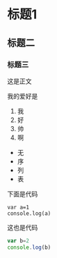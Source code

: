 # 标题1

## 标题二

### 标题三

这是正文

我的爱好是

1. 我
2. 好
3. 帅
4. 啊
* 无
* 序 
* 列 
* 表

下面是代码

    var a=1
    console.log(a)
    
这也是代码

```javascript
var b=2
console.log(b)
```


